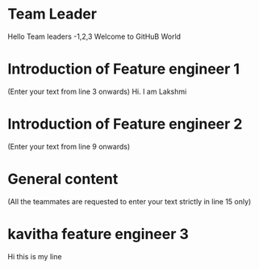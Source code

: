 # Team Leader 
Hello Team leaders -1,2,3 
Welcome to GitHuB World


# Introduction of Feature engineer 1
(Enter your text from line 3 onwards) 
Hi. I am Lakshmi



# Introduction of Feature engineer 2 
(Enter your text from line 9 onwards)




# General content
(All the teammates are requested to enter your text strictly in line 15 only)



# kavitha feature engineer 3
Hi this is my line

